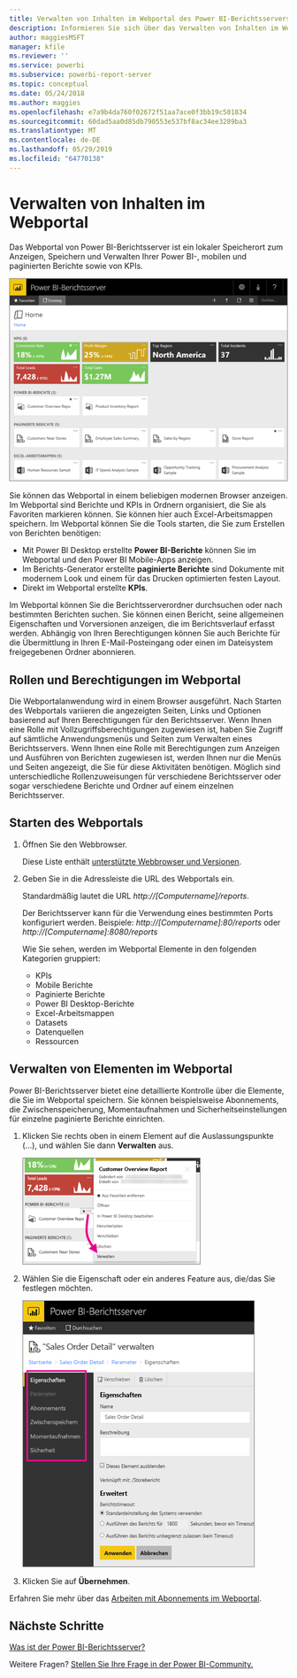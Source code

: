 ```yaml
---
title: Verwalten von Inhalten im Webportal des Power BI-Berichtsservers
description: Informieren Sie sich über das Verwalten von Inhalten im Webportal des Power BI-Berichtsservers.
author: maggiesMSFT
manager: kfile
ms.reviewer: ''
ms.service: powerbi
ms.subservice: powerbi-report-server
ms.topic: conceptual
ms.date: 05/24/2018
ms.author: maggies
ms.openlocfilehash: e7a9b4da760f02672f51aa7ace0f3bb19c501834
ms.sourcegitcommit: 60dad5aa0d85db790553e537bf8ac34ee3289ba3
ms.translationtype: MT
ms.contentlocale: de-DE
ms.lasthandoff: 05/29/2019
ms.locfileid: "64770138"
---
```

# <a name="manage-content-in-the-web-portal"></a>Verwalten von Inhalten im Webportal 
Das Webportal von Power BI-Berichtsserver ist ein lokaler Speicherort zum Anzeigen, Speichern und Verwalten Ihrer Power BI-, mobilen und paginierten Berichte sowie von KPIs.

![Webportal von Berichtsserver](media/getting-around/report-server-web-portal.png)

Sie können das Webportal in einem beliebigen modernen Browser anzeigen. Im Webportal sind Berichte und KPIs in Ordnern organisiert, die Sie als Favoriten markieren können. Sie können hier auch Excel-Arbeitsmappen speichern. Im Webportal können Sie die Tools starten, die Sie zum Erstellen von Berichten benötigen:

* Mit Power BI Desktop erstellte **Power BI-Berichte** können Sie im Webportal und den Power BI Mobile-Apps anzeigen.
* Im Berichts-Generator erstellte **paginierte Berichte** sind Dokumente mit modernem Look und einem für das Drucken optimierten festen Layout.
* Direkt im Webportal erstellte **KPIs**.

Im Webportal können Sie die Berichtsserverordner durchsuchen oder nach bestimmten Berichten suchen. Sie können einen Bericht, seine allgemeinen Eigenschaften und Vorversionen anzeigen, die im Berichtsverlauf erfasst werden. Abhängig von Ihren Berechtigungen können Sie auch Berichte für die Übermittlung in Ihren E-Mail-Posteingang oder einen im Dateisystem freigegebenen Ordner abonnieren.

## <a name="web-portal-roles-and-permissions"></a>Rollen und Berechtigungen im Webportal
Die Webportalanwendung wird in einem Browser ausgeführt. Nach Starten des Webportals variieren die angezeigten Seiten, Links und Optionen basierend auf Ihren Berechtigungen für den Berichtsserver. Wenn Ihnen eine Rolle mit Vollzugriffsberechtigungen zugewiesen ist, haben Sie Zugriff auf sämtliche Anwendungsmenüs und Seiten zum Verwalten eines Berichtsservers. Wenn Ihnen eine Rolle mit Berechtigungen zum Anzeigen und Ausführen von Berichten zugewiesen ist, werden Ihnen nur die Menüs und Seiten angezeigt, die Sie für diese Aktivitäten benötigen. Möglich sind unterschiedliche Rollenzuweisungen für verschiedene Berichtsserver oder sogar verschiedene Berichte und Ordner auf einem einzelnen Berichtsserver.

## <a name="start-the-web-portal"></a>Starten des Webportals
1. Öffnen Sie den Webbrowser.
   
    Diese Liste enthält [unterstützte Webbrowser und Versionen](browser-support.md).
2. Geben Sie in die Adressleiste die URL des Webportals ein.
   
    Standardmäßig lautet die URL <em>http://[Computername]/reports</em>.
   
    Der Berichtsserver kann für die Verwendung eines bestimmten Ports konfiguriert werden. Beispiele: <em>http://[Computername]:80/reports</em> oder <em>http://[Computername]:8080/reports</em>
   
    Wie Sie sehen, werden im Webportal Elemente in den folgenden Kategorien gruppiert:
   
   * KPIs
   * Mobile Berichte
   * Paginierte Berichte
   * Power BI Desktop-Berichte
   * Excel-Arbeitsmappen
   * Datasets
   * Datenquellen
   * Ressourcen

## <a name="manage-items-in-the-web-portal"></a>Verwalten von Elementen im Webportal
Power BI-Berichtsserver bietet eine detaillierte Kontrolle über die Elemente, die Sie im Webportal speichern. Sie können beispielsweise Abonnements, die Zwischenspeicherung, Momentaufnahmen und Sicherheitseinstellungen für einzelne paginierte Berichte einrichten.

1. Klicken Sie rechts oben in einem Element auf die Auslassungspunkte (...), und wählen Sie dann **Verwalten** aus.
   
    ![„Verwalten“ auswählen](media/getting-around/report-server-web-portal-manage-ellipsis.png)
2. Wählen Sie die Eigenschaft oder ein anderes Feature aus, die/das Sie festlegen möchten.
   
    ![Eigenschaft auswählen](media/getting-around/report-server-web-portal-manage-properties.png)
3. Klicken Sie auf **Übernehmen**.

Erfahren Sie mehr über das [Arbeiten mit Abonnements im Webportal](https://docs.microsoft.com/sql/reporting-services/working-with-subscriptions-web-portal).

## <a name="next-steps"></a>Nächste Schritte
[Was ist der Power BI-Berichtsserver?](get-started.md)

Weitere Fragen? [Stellen Sie Ihre Frage in der Power BI-Community.](https://community.powerbi.com/)

